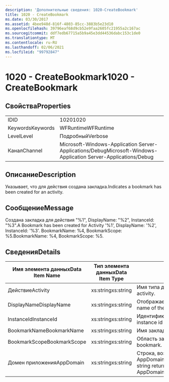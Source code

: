 ```yaml
---
description: 'Дополнительные сведения: 1020-CreateBookmark'
title: 1020 - CreateBookmark
ms.date: 03/30/2017
ms.assetid: 4bee948d-816f-4803-85cc-3883b5e23d10
ms.openlocfilehash: 39796eaf68d9cb52e9faa2605fc21955a2c167ac
ms.sourcegitcommit: ddf7edb67715a5b9a45e3dd44536dabc153c1de0
ms.translationtype: MT
ms.contentlocale: ru-RU
ms.lasthandoff: 02/06/2021
ms.locfileid: "99792847"
---
```

# <a name="1020---createbookmark"></a><span data-ttu-id="ad258-103">1020 - CreateBookmark</span><span class="sxs-lookup"><span data-stu-id="ad258-103">1020 - CreateBookmark</span></span>

## <a name="properties"></a><span data-ttu-id="ad258-104">Свойства</span><span class="sxs-lookup"><span data-stu-id="ad258-104">Properties</span></span>  
  
|||  
|-|-|  
|<span data-ttu-id="ad258-105">ID</span><span class="sxs-lookup"><span data-stu-id="ad258-105">ID</span></span>|<span data-ttu-id="ad258-106">1020</span><span class="sxs-lookup"><span data-stu-id="ad258-106">1020</span></span>|  
|<span data-ttu-id="ad258-107">Keywords</span><span class="sxs-lookup"><span data-stu-id="ad258-107">Keywords</span></span>|<span data-ttu-id="ad258-108">WFRuntime</span><span class="sxs-lookup"><span data-stu-id="ad258-108">WFRuntime</span></span>|  
|<span data-ttu-id="ad258-109">Level</span><span class="sxs-lookup"><span data-stu-id="ad258-109">Level</span></span>|<span data-ttu-id="ad258-110">Подробный</span><span class="sxs-lookup"><span data-stu-id="ad258-110">Verbose</span></span>|  
|<span data-ttu-id="ad258-111">Канал</span><span class="sxs-lookup"><span data-stu-id="ad258-111">Channel</span></span>|<span data-ttu-id="ad258-112">Microsoft-Windows-Application Server-Applications/Debug</span><span class="sxs-lookup"><span data-stu-id="ad258-112">Microsoft-Windows-Application Server-Applications/Debug</span></span>|  
  
## <a name="description"></a><span data-ttu-id="ad258-113">Описание</span><span class="sxs-lookup"><span data-stu-id="ad258-113">Description</span></span>  

 <span data-ttu-id="ad258-114">Указывает, что для действия создана закладка.</span><span class="sxs-lookup"><span data-stu-id="ad258-114">Indicates a bookmark has been created for an activity.</span></span>  
  
## <a name="message"></a><span data-ttu-id="ad258-115">Сообщение</span><span class="sxs-lookup"><span data-stu-id="ad258-115">Message</span></span>  

 <span data-ttu-id="ad258-116">Создана закладка для действия "%1", DisplayName: "%2", InstanceId: "%3".</span><span class="sxs-lookup"><span data-stu-id="ad258-116">A Bookmark has been created for Activity '%1', DisplayName: '%2', InstanceId: '%3'.</span></span>  <span data-ttu-id="ad258-117">BookmarkName: %4, BookmarkScope: %5.</span><span class="sxs-lookup"><span data-stu-id="ad258-117">BookmarkName: %4, BookmarkScope: %5.</span></span>  
  
## <a name="details"></a><span data-ttu-id="ad258-118">Сведения</span><span class="sxs-lookup"><span data-stu-id="ad258-118">Details</span></span>  
  
|<span data-ttu-id="ad258-119">Имя элемента данных</span><span class="sxs-lookup"><span data-stu-id="ad258-119">Data Item Name</span></span>|<span data-ttu-id="ad258-120">Тип элемента данных</span><span class="sxs-lookup"><span data-stu-id="ad258-120">Data Item Type</span></span>|<span data-ttu-id="ad258-121">Описание</span><span class="sxs-lookup"><span data-stu-id="ad258-121">Description</span></span>|  
|--------------------|--------------------|-----------------|  
|<span data-ttu-id="ad258-122">Действие</span><span class="sxs-lookup"><span data-stu-id="ad258-122">Activity</span></span>|<span data-ttu-id="ad258-123">xs:string</span><span class="sxs-lookup"><span data-stu-id="ad258-123">xs:string</span></span>|<span data-ttu-id="ad258-124">Имя типа действия.</span><span class="sxs-lookup"><span data-stu-id="ad258-124">The type name of the activity.</span></span>|  
|<span data-ttu-id="ad258-125">DisplayName</span><span class="sxs-lookup"><span data-stu-id="ad258-125">DisplayName</span></span>|<span data-ttu-id="ad258-126">xs:string</span><span class="sxs-lookup"><span data-stu-id="ad258-126">xs:string</span></span>|<span data-ttu-id="ad258-127">Отображаемое имя действия.</span><span class="sxs-lookup"><span data-stu-id="ad258-127">The display name of the activity.</span></span>|  
|<span data-ttu-id="ad258-128">InstanceId</span><span class="sxs-lookup"><span data-stu-id="ad258-128">InstanceId</span></span>|<span data-ttu-id="ad258-129">xs:string</span><span class="sxs-lookup"><span data-stu-id="ad258-129">xs:string</span></span>|<span data-ttu-id="ad258-130">Идентификатор экземпляра действия.</span><span class="sxs-lookup"><span data-stu-id="ad258-130">The instance id of the activity.</span></span>|  
|<span data-ttu-id="ad258-131">BookmarkName</span><span class="sxs-lookup"><span data-stu-id="ad258-131">BookmarkName</span></span>|<span data-ttu-id="ad258-132">xs:string</span><span class="sxs-lookup"><span data-stu-id="ad258-132">xs:string</span></span>|<span data-ttu-id="ad258-133">Имя закладки.</span><span class="sxs-lookup"><span data-stu-id="ad258-133">The name of the bookmark.</span></span>|  
|<span data-ttu-id="ad258-134">BookmarkScope</span><span class="sxs-lookup"><span data-stu-id="ad258-134">BookmarkScope</span></span>|<span data-ttu-id="ad258-135">xs:string</span><span class="sxs-lookup"><span data-stu-id="ad258-135">xs:string</span></span>|<span data-ttu-id="ad258-136">Область закладки.</span><span class="sxs-lookup"><span data-stu-id="ad258-136">The scope of the bookmark.</span></span>|  
|<span data-ttu-id="ad258-137">Домен приложения</span><span class="sxs-lookup"><span data-stu-id="ad258-137">AppDomain</span></span>|<span data-ttu-id="ad258-138">xs:string</span><span class="sxs-lookup"><span data-stu-id="ad258-138">xs:string</span></span>|<span data-ttu-id="ad258-139">Строка, возвращаемая AppDomain.CurrentDomain.FriendlyName.</span><span class="sxs-lookup"><span data-stu-id="ad258-139">The string returned by AppDomain.CurrentDomain.FriendlyName.</span></span>|
